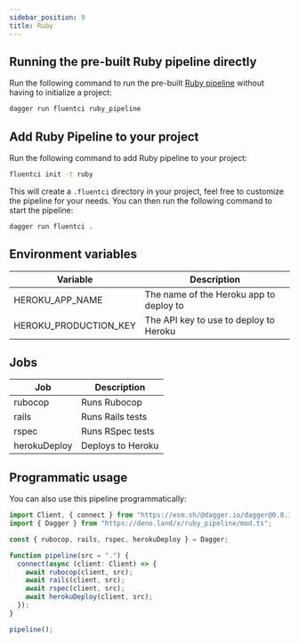 ```yaml
---
sidebar_position: 9
title: Ruby
---
```


## Running the pre-built Ruby pipeline directly

Run the following command to run the pre-built [Ruby pipeline](https://github.com/fluent-ci-templates/ruby-pipeline) without having to initialize a project:

```bash
dagger run fluentci ruby_pipeline
```

## Add Ruby Pipeline to your project

Run the following command to add Ruby pipeline to your project:

```bash
fluentci init -t ruby
```

This will create a `.fluentci` directory in your project, feel free to customize the pipeline for your needs.
You can then run the following command to start the pipeline:

```bash
dagger run fluentci .
```

## Environment variables

| Variable               | Description                             |
| ---------------------- | --------------------------------------- |
|  HEROKU_APP_NAME       | The name of the Heroku app to deploy to |
|  HEROKU_PRODUCTION_KEY | The API key to use to deploy to Heroku  |

## Jobs

| Job          | Description      |
| ------------ | ---------------- |
| rubocop      | Runs Rubocop     |
| rails        | Runs Rails tests |
| rspec        | Runs RSpec tests |
| herokuDeploy | Deploys to Heroku |
## Programmatic usage

You can also use this pipeline programmatically:

```ts
import Client, { connect } from "https://esm.sh/@dagger.io/dagger@0.8.1";
import { Dagger } from "https://deno.land/x/ruby_pipeline/mod.ts";

const { rubocop, rails, rspec, herokuDeploy } = Dagger;

function pipeline(src = ".") {
  connect(async (client: Client) => {
    await rubocop(client, src);
    await rails(client, src);
    await rspec(client, src);
    await herokuDeploy(client, src);
  });
}

pipeline();
```
